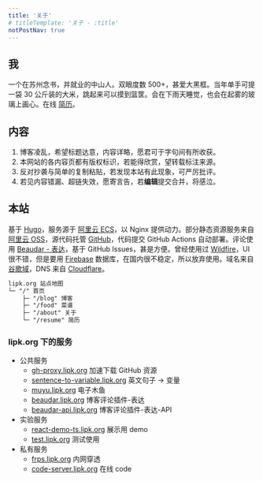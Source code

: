 ```yaml
---
title: '关于'
# titleTemplate: '关于 - :title'
notPostNav: true
---
```


## 我

一个在苏州念书，并就业的中山人。双眼度数 500+，甚爱大黑框。当年单手可提一袋 30 公斤装的大米，跳起来可以摸到篮筐。会在下雨天睡觉，也会在起雾的玻璃上画心。在线 [简历](/resume)。

## 内容

1. 博客凌乱，希望标题达意，内容详略，愿君可于字句间有所收获。
2. 本网站的各内容页都有版权标识，若能得欣赏，望转载标注来源。
3. 反对抄袭与简单的复制粘贴，若发现本站有此现象，可严厉批评。
4. 若见内容错漏、超链失效，愿寄言告，若**编辑**提交合并，将感泣。

## 本站

基于 [Hugo](https://gohugo.io/)，服务源于 [阿里云 ECS](https://www.aliyun.com/product/ecs/)，以 Nginx 提供动力。部分静态资源服务来自 [阿里云 OSS](https://www.aliyun.com/product/oss/)，源代码托管 [GitHub](https://github.com/zsdycs/lipk.org)，代码提交 GitHub Actions 自动部署。评论使用 [Beaudar - 表达](https://beaudar.lipk.org/)，基于 GitHub Issues，甚是方便。曾经使用过 [Wildfire](https://wildfire.js.org)，UI 很不错，但是要用 [Firebase](https://firebase.google.com) 数据库，在国内很不稳定，所以放弃使用。域名来自 [谷歌域](https://domains.google/)，DNS 来自 [Cloudflare](https://www.cloudflare.com/)。

```markdown
lipk.org 站点地图
└─ "/" 首页
    ├─ "/blog" 博客
    ├─ "/food" 菜谱
    ├─ "/about" 关于
    └─ "/resume" 简历
```

### lipk.org 下的服务

- 公共服务
  - [gh-proxy.lipk.org](http://gh-proxy.lipk.org) 加速下载 GitHub 资源
  - [sentence-to-variable.lipk.org](https://sentence-to-variable.lipk.org) 英文句子 → 变量
  - [muyu.lipk.org](http://muyu.lipk.org) 电子木鱼
  - [beaudar.lipk.org](http://beaudar.lipk.org) 博客评论插件-表达
  - [beaudar-api.lipk.org](http://beaudar-api.lipk.org) 博客评论插件-表达-API
- 实验服务
  - [react-demo-ts.lipk.org](http://react-demo-ts.lipk.org) 展示用 demo
  - [test.lipk.org](http://test.lipk.org) 测试使用
- 私有服务
  - [frps.lipk.org](http://frps.lipk.org) 内网穿透
  - [code-server.lipk.org](http://code-server.lipk.org) 在线 code
